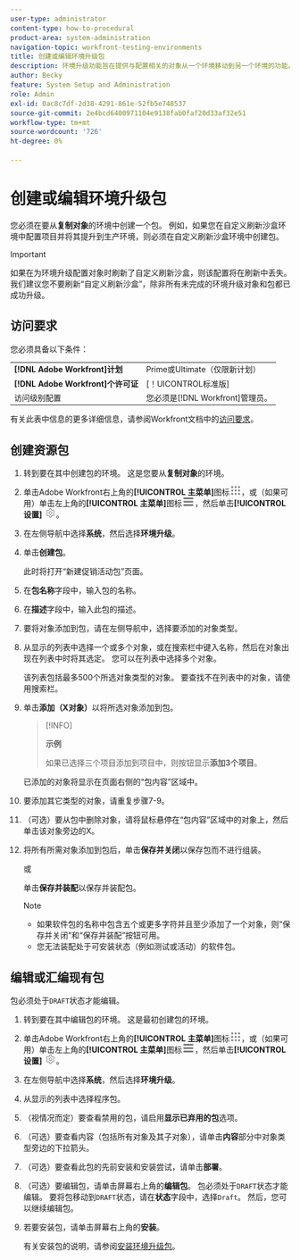 ```yaml
---
user-type: administrator
content-type: how-to-procedural
product-area: system-administration
navigation-topic: workfront-testing-environments
title: 创建或编辑环境升级包
description: 环境升级功能旨在提供与配置相关的对象从一个环境移动到另一个环境的功能。 了解如何创建环境升级包，然后可将其安装在其他环境中。
author: Becky
feature: System Setup and Administration
role: Admin
exl-id: 0ac8c7df-2d38-4291-861e-52fb5e748537
source-git-commit: 2e4bcd6400971104e9138fab0faf20d33af32e51
workflow-type: tm+mt
source-wordcount: '726'
ht-degree: 0%

---
```


# 创建或编辑环境升级包

您必须在要从&#x200B;**复制对象**&#x200B;的环境中创建一个包。 例如，如果您在自定义刷新沙盒环境中配置项目并将其提升到生产环境，则必须在自定义刷新沙盒环境中创建包。

>[!IMPORTANT]
>
>如果在为环境升级配置对象时刷新了自定义刷新沙盒，则该配置将在刷新中丢失。 我们建议您不要刷新“自定义刷新沙盒”，除非所有未完成的环境升级对象和包都已成功升级。

## 访问要求

您必须具备以下条件：

<table>
  <tr>
   <td><strong>[!DNL Adobe Workfront]计划</strong>
   </td>
   <td> Prime或Ultimate（仅限新计划）
   </td>
  </tr>
  <tr>
   <td><strong>[!DNL Adobe Workfront]个许可证</strong>
   </td>
   <td> [！UICONTROL标准版]
   </td>
  </tr>
   <tr>
   <td>访问级别配置
   </td>
   <td>您必须是[!DNL Workfront]管理员。
   </td>
  </tr>
</table>

有关此表中信息的更多详细信息，请参阅Workfront文档中的[访问要求](/help/quicksilver/administration-and-setup/add-users/access-levels-and-object-permissions/access-level-requirements-in-documentation.md)。

## 创建资源包

1. 转到要在其中创建包的环境。 这是您要从&#x200B;**复制对象**&#x200B;的环境。
1. 单击Adobe Workfront右上角的&#x200B;**[!UICONTROL 主菜单]**&#x200B;图标![主菜单](/help/_includes/assets/main-menu-icon.png)，或（如果可用）单击左上角的&#x200B;**[!UICONTROL 主菜单]**&#x200B;图标![主菜单](/help/_includes/assets/main-menu-icon-left-nav.png)，然后单击&#x200B;**[!UICONTROL 设置]** ![设置图标](/help/_includes/assets/gear-icon-setup.png)。
1. 在左侧导航中选择&#x200B;**系统**，然后选择&#x200B;**环境升级**。
1. 单击&#x200B;**创建包**。

   此时将打开“新建促销活动包”页面。

1. 在&#x200B;**包名称**&#x200B;字段中，输入包的名称。
1. 在&#x200B;**描述**&#x200B;字段中，输入此包的描述。
1. 要将对象添加到包，请在左侧导航中，选择要添加的对象类型。
1. 从显示的列表中选择一个或多个对象，或在搜索栏中键入名称，然后在对象出现在列表中时将其选定。 您可以在列表中选择多个对象。

   该列表包括最多500个所选对象类型的对象。 要查找不在列表中的对象，请使用搜索栏。
1. 单击&#x200B;**添加（X对象）**&#x200B;以将所选对象添加到包。

   >[!INFO]
   >
   >**示例**
   >
   >如果已选择三个项目添加到项目中，则按钮显示&#x200B;**添加3个项目**。

   已添加的对象将显示在页面右侧的“包内容”区域中。

1. 要添加其它类型的对象，请重复步骤7-9。
1. （可选）要从包中删除对象，请将鼠标悬停在“包内容”区域中的对象上，然后单击该对象旁边的X。
1. 将所有所需对象添加到包后，单击&#x200B;**保存并关闭**&#x200B;以保存包而不进行组装。

   或

   单击&#x200B;**保存并装配**&#x200B;以保存并装配包。

   >[!NOTE]
   >
   >* 如果软件包的名称中包含五个或更多字符并且至少添加了一个对象，则“保存并关闭”和“保存并装配”按钮可用。
   >* 您无法装配处于可安装状态（例如测试或活动）的软件包。

## 编辑或汇编现有包

包必须处于`DRAFT`状态才能编辑。

1. 转到要在其中编辑包的环境。 这是最初创建包的环境。
1. 单击Adobe Workfront右上角的&#x200B;**[!UICONTROL 主菜单]**&#x200B;图标![主菜单](/help/_includes/assets/main-menu-icon.png)，或（如果可用）单击左上角的&#x200B;**[!UICONTROL 主菜单]**&#x200B;图标![主菜单](/help/_includes/assets/main-menu-icon-left-nav.png)，然后单击&#x200B;**[!UICONTROL 设置]** ![设置图标](/help/_includes/assets/gear-icon-setup.png)。
1. 在左侧导航中选择&#x200B;**系统**，然后选择&#x200B;**环境升级**。
1. 从显示的列表中选择程序包。
1. （视情况而定）要查看禁用的包，请启用&#x200B;**显示已弃用的包**&#x200B;选项。
1. （可选）要查看内容（包括所有对象及其子对象），请单击&#x200B;**内容**&#x200B;部分中对象类型旁边的下拉箭头。
1. （可选）要查看此包的先前安装和安装尝试，请单击&#x200B;**部署**。
1. （可选）要编辑包，请单击屏幕右上角的&#x200B;**编辑包**。
包必须处于`DRAFT`状态才能编辑。 要将包移动到`DRAFT`状态，请在&#x200B;**状态**&#x200B;字段中，选择`Draft`。 然后，您可以继续编辑包。
1. 若要安装包，请单击屏幕右上角的&#x200B;**安装**。

   有关安装包的说明，请参阅[安装环境升级包](/help/quicksilver/administration-and-setup/set-up-workfront/workfront-testing-environments/environment-promotion-install-package.md)。
